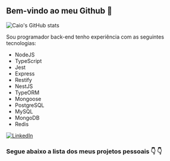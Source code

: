 ## Bem-vindo ao meu Github :wave:

![Caio's GitHub stats](https://github-readme-stats.vercel.app/api?username=devcaiofelipe&show_icons=true&theme=default)

Sou programador back-end tenho experiência com as seguintes tecnologias:

* NodeJS
* TypeScript
* Jest
* Express
* Restify
* NestJS
* TypeORM
* Mongoose
* PostgreSQL
* MySQL
* MongoDB
* Redis

[![LinkedIn](https://img.shields.io/badge/LinkedIn-0077B5?style=for-the-badge&logo=linkedin&logoColor=white)](https://www.linkedin.com/in/devcaiofelipe/)

### Segue abaixo a lista dos meus projetos pessoais :point_down: :point_down:
